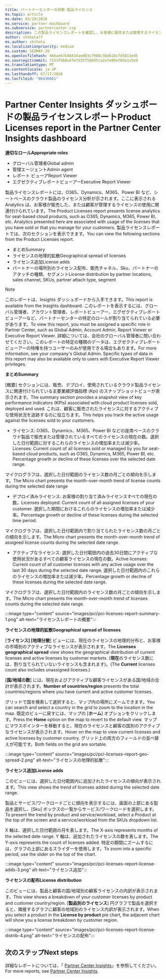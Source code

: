 ```yaml
---
title: パートナーセンターの洞察-製品ライセンス
ms.topic: article
ms.date: 05/19/2020
ms.service: partner-dashboard
ms.subservice: partnercenter-csp
description: この製品ライセンスレポートを確認し、お客様に販売または管理するライセンス (またはシートベース) のクラウド製品を改善する方法をご確認ください。
author: shthota77
ms.author: shthota
ms.localizationpriority: medium
ms.custom: SEOMAY.20
ms.openlocfilehash: 466ae67b46834ae803c7900c3bd610cfd5813ed5
ms.sourcegitcommit: 7153f0b8c67efd35f58695ca2a7e00e70da1c5e9
ms.translationtype: MT
ms.contentlocale: ja-JP
ms.lasthandoff: 07/17/2020
ms.locfileid: "86436661"
---
```

# <a name="product-licenses-report-in-the-partner-center-insights-dashboard"></a><span data-ttu-id="14ea5-103">Partner Center Insights ダッシュボードの製品ライセンスレポート</span><span class="sxs-lookup"><span data-stu-id="14ea5-103">Product Licenses report in the Partner Center Insights dashboard</span></span>

<span data-ttu-id="14ea5-104">**適切なロール**</span><span class="sxs-lookup"><span data-stu-id="14ea5-104">**Appropriate roles**</span></span>
- <span data-ttu-id="14ea5-105">グローバル管理者</span><span class="sxs-lookup"><span data-stu-id="14ea5-105">Global admin</span></span>
- <span data-ttu-id="14ea5-106">管理エージェント</span><span class="sxs-lookup"><span data-stu-id="14ea5-106">Admin agent</span></span>
- <span data-ttu-id="14ea5-107">レポート ビューア</span><span class="sxs-lookup"><span data-stu-id="14ea5-107">Report Viewer</span></span>
- <span data-ttu-id="14ea5-108">エグゼクティブレポートビューアー</span><span class="sxs-lookup"><span data-stu-id="14ea5-108">Executive Report Viewer</span></span>

<span data-ttu-id="14ea5-109">製品ライセンスレポートには、O365、Dynamics、M365、Power BI など、シートベースのクラウド製品のライセンス分析が示されます。ここに表示される Analytics は、お客様が販売した、または顧客が管理するライセンスの使用に関連付けられています。</span><span class="sxs-lookup"><span data-stu-id="14ea5-109">The Product Licenses report presents license analytics for seat-based cloud products, such as O365, Dynamics, M365, Power BI, etc. Analytics presented here are associated with usage of the licenses that you have sold or that you manage for your customers.</span></span> <span data-ttu-id="14ea5-110">製品ライセンスレポートでは、次のセクションを表示できます。</span><span class="sxs-lookup"><span data-stu-id="14ea5-110">You can view the following sections from the Product Licenses report.</span></span>

- <span data-ttu-id="14ea5-111">まとめ</span><span class="sxs-lookup"><span data-stu-id="14ea5-111">Summary</span></span>
- <span data-ttu-id="14ea5-112">ライセンスの地理的拡散</span><span class="sxs-lookup"><span data-stu-id="14ea5-112">Geographical spread of licenses</span></span>
- <span data-ttu-id="14ea5-113">ライセンス追加</span><span class="sxs-lookup"><span data-stu-id="14ea5-113">License adds</span></span>
- <span data-ttu-id="14ea5-114">パートナーの場所別のライセンス配布、販売チャネル、Sku、パートナーのアタッチの種類、セグメント</span><span class="sxs-lookup"><span data-stu-id="14ea5-114">License distribution by partner locations, sales channel, SKUs, partner attach type, segment</span></span>

 > [!NOTE]
 > <span data-ttu-id="14ea5-115">このレポートは、Insights ダッシュボードから入手できます。</span><span class="sxs-lookup"><span data-stu-id="14ea5-115">This report is available from the Insights dashboard.</span></span> <span data-ttu-id="14ea5-116">このレポートを表示するには、グローバル管理者、アカウント管理者、レポートビューアー、エグゼクティブレポートビューアーなど、パートナーセンターの特定のロールが割り当てられている必要があります。</span><span class="sxs-lookup"><span data-stu-id="14ea5-116">To view this report, you must be assigned a specific role in Partner Center, such as Global Admin, Account Admin, Report Viewer or Executive Report Viewer.</span></span> <span data-ttu-id="14ea5-117">詳細については、会社のグローバル管理者に問い合わせてください。このレポートの特定の種類のデータは、エグゼクティブレポートビューアーの特権を持つユーザーのみが使用できる場合もあります。</span><span class="sxs-lookup"><span data-stu-id="14ea5-117">For more information, see your company's Global Admin. Specific types of data in this report may also be available only to users with Executive Report Viewer privileges.</span></span>

<span data-ttu-id="14ea5-118">**まとめ**</span><span class="sxs-lookup"><span data-stu-id="14ea5-118">**Summary**</span></span>

<span data-ttu-id="14ea5-119">[概要] セクションには、販売、デプロイ、使用されているクラウド製品ライセンスに関連付けられている主要業績評価指標 (Kpi) のスナップショットビューが表示されます。</span><span class="sxs-lookup"><span data-stu-id="14ea5-119">The summary section provides a snapshot view of key performance indicators (KPIs) associated with cloud product licenses sold, deployed and used.</span></span> <span data-ttu-id="14ea5-120">これは、顧客に販売されたライセンスに対するアクティブな使用状況を追跡するのに役立ちます。</span><span class="sxs-lookup"><span data-stu-id="14ea5-120">This helps you track the active usage against the licenses sold to your customers.</span></span>

- <span data-ttu-id="14ea5-121">ライセンス: O365、Dynamics、M365、Power BI などの座席ベースのクラウド製品で販売または管理されているすべてのライセンスの現在の数。選択した日付範囲に対するこれらのライセンスの増加率または減少率。</span><span class="sxs-lookup"><span data-stu-id="14ea5-121">Licenses: Current count of all licenses sold or managed by you for seat-based cloud products, such as O365, Dynamics, M365, Power BI, etc. Percentage growth or decline of these licenses over the selected date range.</span></span>

<span data-ttu-id="14ea5-122">マイクログラフは、選択した日付範囲のライセンス数の月ごとの傾向を示します。</span><span class="sxs-lookup"><span data-stu-id="14ea5-122">The Micro chart presents the month-over-month trend of license counts during the selected date range</span></span>

- <span data-ttu-id="14ea5-123">デプロイ済みライセンス: お客様の割り当て済みライセンスすべての現在の数。</span><span class="sxs-lookup"><span data-stu-id="14ea5-123">Licenses deployed: Current count of all assigned licenses of your customer.</span></span>
<span data-ttu-id="14ea5-124">選択した期間におけるこれらのライセンスの増加率または減少率。</span><span class="sxs-lookup"><span data-stu-id="14ea5-124">Percentage growth or decline of these licenses during the selected time period.</span></span>

<span data-ttu-id="14ea5-125">マイクログラフは、選択した日付範囲内で割り当てられたライセンス数の月ごとの傾向を示します。</span><span class="sxs-lookup"><span data-stu-id="14ea5-125">The Micro chart presents the month-over-month trend of assigned license counts during the selected date range.</span></span>

- <span data-ttu-id="14ea5-126">アクティブなライセンス: 選択した日付範囲内の過去30日間にアクティブな使用状況があるすべての顧客ライセンスの現在の数。</span><span class="sxs-lookup"><span data-stu-id="14ea5-126">Active licenses: Current count of all customer licenses with any active usage over the last 30 days during the selected date range.</span></span>
<span data-ttu-id="14ea5-127">選択した日付範囲内のこれらのライセンスの増加率または減少率。</span><span class="sxs-lookup"><span data-stu-id="14ea5-127">Percentage growth or decline of these licenses during the selected date range.</span></span>

<span data-ttu-id="14ea5-128">マイクログラフは、選択した日付範囲内のライセンス数の月ごとの傾向を示します。</span><span class="sxs-lookup"><span data-stu-id="14ea5-128">The Micro chart presents the month-over-month trend of licenses counts during the selected date range.</span></span>

:::image type="content" source="images/pci/pci-licenses-report-summary-1.png" alt-text="ライセンスレポートの概要":::

<span data-ttu-id="14ea5-130">**ライセンスの地理的拡散**</span><span class="sxs-lookup"><span data-stu-id="14ea5-130">**Geographical spread of licenses**</span></span>

<span data-ttu-id="14ea5-131">[**ライセンス] [地理分散**] ビューには、現在のライセンスの地理的分布と、お客様の市場別のアクティブなライセンスが表示されます。</span><span class="sxs-lookup"><span data-stu-id="14ea5-131">The **Licenses geographical spread** view shows the geographical distribution of current licenses and active licenses by customer markets.</span></span> <span data-ttu-id="14ea5-132">(**現在**のライセンス数には、割り当てられていないライセンスも含まれます)。</span><span class="sxs-lookup"><span data-stu-id="14ea5-132">(The **Current** licenses count also includes unassigned licenses.)</span></span>

<span data-ttu-id="14ea5-133">[**国/地域の数**] には、現在およびアクティブな顧客ライセンスがある国/地域の合計が表示されます。</span><span class="sxs-lookup"><span data-stu-id="14ea5-133">**Number of countries/region** presents the total countries/regions where you have current and active customer licenses.</span></span>

<span data-ttu-id="14ea5-134">グリッドで国を検索して選択すると、マップ内の場所にズームできます。</span><span class="sxs-lookup"><span data-stu-id="14ea5-134">You can search and select a country in the grid to zoom to the location in the map.</span></span> <span data-ttu-id="14ea5-135">既定のビューに戻すには、マップの [**ホーム**] オプションをクリックします。</span><span class="sxs-lookup"><span data-stu-id="14ea5-135">Press the **Home** option on the map to revert to the default view.</span></span> <span data-ttu-id="14ea5-136">マップにマウスポインターを移動すると、現在のライセンスと顧客の国別のアクティブなライセンスが表示されます。</span><span class="sxs-lookup"><span data-stu-id="14ea5-136">Hover on the map to view current licenses and active licenses by customer country.</span></span> <span data-ttu-id="14ea5-137">グリッド上の両方のフィールドの並べ替えが可能です。</span><span class="sxs-lookup"><span data-stu-id="14ea5-137">Both fields on the grid are sortable.</span></span>

:::image type="content" source="images/pci/pci-licenses-report-geo-spread-2.png" alt-text="ライセンスの地理的拡散":::

<span data-ttu-id="14ea5-139">**ライセンス追加**</span><span class="sxs-lookup"><span data-stu-id="14ea5-139">**License adds**</span></span>

<span data-ttu-id="14ea5-140">このビューには、選択した日付範囲内に追加されたライセンスの傾向が表示されます。</span><span class="sxs-lookup"><span data-stu-id="14ea5-140">This view shows the trend of licenses added during the selected date range.</span></span> 

<span data-ttu-id="14ea5-141">製品とサービス/ワークロードごとに傾向を表示するには、画面の上部にある製品を選択し、[Sku] ボックスの一覧からサービス/ワークロードを選択します。</span><span class="sxs-lookup"><span data-stu-id="14ea5-141">To present the trend by product and service/workload, select a Product at the top of the screen and a service/workload from the SKUs dropdown list.</span></span>

<span data-ttu-id="14ea5-142">X 軸は、選択した日付範囲の月を表します。</span><span class="sxs-lookup"><span data-stu-id="14ea5-142">The X-axis represents months of the selected date range.</span></span> <span data-ttu-id="14ea5-143">Y 軸は、追加されたライセンスの数を表します。</span><span class="sxs-lookup"><span data-stu-id="14ea5-143">The Y-axis represents the count of licenses added.</span></span> <span data-ttu-id="14ea5-144">特定の期間にズームするには、グラフの上部にあるスライダーを使用します。</span><span class="sxs-lookup"><span data-stu-id="14ea5-144">To zoom into a specific period, use the slider on the top of the chart.</span></span>

:::image type="content" source="images/pci/pci-licenses-report-license-adds-3.png" alt-text="ライセンス追加":::

<span data-ttu-id="14ea5-146">**ライセンスの配布**</span><span class="sxs-lookup"><span data-stu-id="14ea5-146">**License distribution**</span></span>

<span data-ttu-id="14ea5-147">このビューには、製品と顧客の国/地域別の顧客ライセンスの内訳が表示されます。</span><span class="sxs-lookup"><span data-stu-id="14ea5-147">This view shows a breakdown of your customer licenses by product and customer country/region.</span></span> <span data-ttu-id="14ea5-148">[**製品別のライセンス**] 円グラフで製品を選択すると、隣接するグラフに顧客の地域別のライセンス内訳が表示されます。</span><span class="sxs-lookup"><span data-stu-id="14ea5-148">When you select a product in the **License by product** pie chart, the adjacent chart will show you a license breakdown by customer region.</span></span>

:::image type="content" source="images/pci/pci-licenses-report-license-distrib-4.png" alt-text="ライセンスの配布":::

## <a name="next-steps"></a><span data-ttu-id="14ea5-150">次のステップ</span><span class="sxs-lookup"><span data-stu-id="14ea5-150">Next steps</span></span>

<span data-ttu-id="14ea5-151">詳細なレポートについては、「 [Partner Center Insights](partner-center-insights.md)」を参照してください。</span><span class="sxs-lookup"><span data-stu-id="14ea5-151">For more reports, see [Partner Center Insights](partner-center-insights.md).</span></span>
